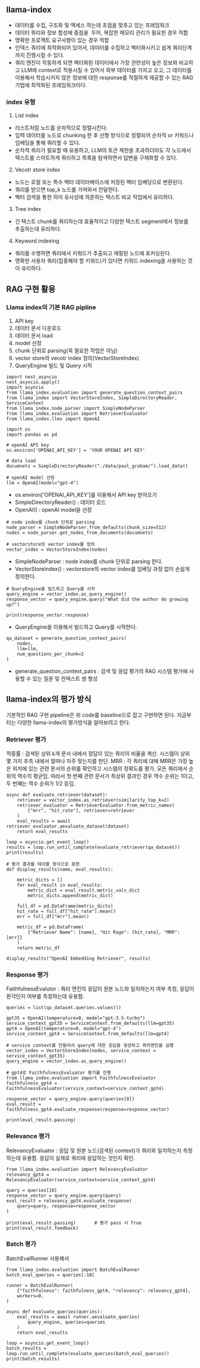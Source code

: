 ## llama-index
- 데이터를 수집, 구조화 및 액세스 하는데 초점을 맞추고 있는 프레임워크
- 데이터 쿼리와 정보 합성에 중점을  두어, 복잡한 메모리 관리가 필요한 경우 적합
- 명확한 프로젝트 요구사항이 있는 경우 적합
- 인덱스 쿼리에 최적화되어 있어서, 데이터를 수집하고 벡터화시키고 쉽게 쿼리단계까지 진행시킬 수 있다.
- 쿼리 엔진이 작동하게 되면 벡터화된 데이터에서 가장 관련성이 높은 정보와 비교하고 LLM에 context로 적용시킬 수 있어서 외부 데이터를 가지고 오고, 그 데이터를 이용해서 학습시키지 않은 정보에 대한 response를 적절하게 제공할 수 있는 RAG 기법에 최적화된 프레임워크이다.



### index 유형
1. List index
- 리스트처럼 노드를 순차적으로 정렬시킨다.
- 입력 데이터를 노드로 chunking 한 후 선형 방식으로 정렬되어 순차적 or 키워드나 임베딩을 통해 쿼리할 수 있다.
- 순차적 쿼리가 필요할 때 유용하고, LLM의 토큰 제한을 초과하더라도 각 노드에서 텍스트를 스마트하게 쿼리하고 목록을 탐색하면서 답변을 구체화할 수 있다.

2. Vecotr store index
- 노드는 로컬 또는 특수 벡터 데이터베이스에 저장된 벡터 임베딩으로 변환된다.
- 쿼리를 받으면 top_k 노드를 가져와서 전달한다.
- 벡터 검색을 통한 의미 유사성에 의존하는 텍스트 비교 작업에서 유리하다.

3. Tree index
- 긴 텍스트 chunk를 쿼리하는데 효율적이고 다양한 텍스트 segment에서 정보를 추출하는데 유리하다.

4. Keyword indexing
- 쿼리를 수행하면 쿼리에서 키워드가 추출되고 매핑된 노드에 포커싱된다.
- 명확한 사용자 쿼리(집중해야 할 키워드)가 있다면 키워드 indexing을 사용하는 것이 유리하다.



## RAG 구현 활용

### Llama index의 기본 RAG pipline
1. API key
2. 데이터 문서 다운로드
3. 데이터 문서 load
4. model 선정
5. chunk 단위로 parsing(꼭 필요한 작업은 아님)
6. vector store의 vecotr index 정의(VectorStoreIndex)
7. QueryEngine 빌드 및 Query 시작

```
import nest_asyncio
nest_asyncio.apply()
import asyncio
from llama_index.evaluation import generate_question_context_pairs
from llama_index import VectorStoreIndex, SimpleDirectoryReader, ServiceContext
from llama_index.node_parser import SimpleNodeParser
from llama_index.evaluation import RetrieverEvaluator
from llama_index.llms import OpenAI

import os
import pandas as pd

# openAI API key
os.environ['OPENAI_API_KEY'] = 'YOUR OPENAI API KEY'

# data load
documnets = SimpleDirectoryReader("./data/paul_graham/").load_data()

# openAI model 선정
llm = OpenAI(model="gpt-4")
```

- os.environ['OPENAI_API_KEY']를 이용해서 API key 받아오기
- SimpleDirectoryReader() : 데이터 로드
- OpenAI() : openAI model을 선정


```
# node index를 chunk 단위로 parsing
node_parser = SimpleNodeParser.from_defaults(chunk_size=512)
nodes = node_parser.get_nodes_from_documents(documnets)

# vectorstore의 vector index를 정의
vector_index = VectorStoreIndex(nodes)
```

- SimpleNodeParser : node index를 chunk 단위로 parsing 한다.
- VectorStoreIndex() : vectorstore의 vector index를 임베딩 과정 없이 손쉽게 정의한다.


```
# QueryEngine을 빌드하고 Query를 시작
query_engine = vector_index.as_query_engine()
response_vector = query_engine.query("What did the author do growing up?")

print(response_vector.response)
```

- QueryEngine을 이용해서 빌드하고 Query를 시작한다.

```
qa_dataset = generate_question_context_pairs(
    nodes,
    llm=llm,
    num_questions_per_chunk=2
)
```

- generate_question_context_pairs : 검색 및 응답 평가의 RAG 시스템 평가에 사용할 수 있는 질문 및 컨텍스트 쌍 형성


## llama-index의 평가 방식

기본적인 RAG 구현 pipeline은 위 code를 baseline으로 잡고 구현하면 된다. 지금부터는 다양한 llama-index의 평가방식을 알아보려고 한다.

### Retriever 평가

적중률 : 검색된 상위 k개 문서 내에서 정답이 있는 쿼리의 비율을 계산. 시스템이 상위 몇 가지 추측 내에서 얼마나 자주 맞는지를 판단.
MRR : 각 쿼리에 대해 MRR은 가장 높은 위치에 있는 관련 문서의 순위를 확인하고 시스템의 정확도를 평가.
모든 쿼리에서 순위의 역수의 평균임. 따라서 첫 번째 관련 문서가 최상위 결과인 경우 역수 순위는 1이고, 두 번째는 역수 순위가 1/2 등임.

```
async def evaluate_retriever(dataset):
    retriever = vector_index.as_retriever(similarity_top_k=2)
    retriever_evaluator = RetrieverEvaluator.from_metric_names(
        ["mrr", "hit_rate"], retriever=retriever
    )
    eval_results = await retriever_evaluator.aevaluate_dataset(dataset)
    return eval_results

loop = asyncio.get_event_loop()
results = loop.run_until_complete(evaluate_retriever(qa_dataset))
print(results)

# 평가 결과를 테이블 형식으로 표현
def display_results(name, eval_results):
    
    metric_dicts = []
    for eval_result in eval_results:
        metric_dict = eval_result.metric_vals_dict
        metric_dicts.append(metric_dict)
        
    full_df = pd.DataFrame(metric_dicts)
    hit_rate = full_df["hit_rate"].mean()
    mrr = full_df["mrr"].mean()
    
    metric_df = pd.DataFrame(
        {"Retriever Name": [name], "Hit Rage": [hit_rate], "MRR": [mrr]}
    )
    return metric_df

display_results("OpenAI Embedding Retriever", results)
```

### Response 평가

FaithfulnessEvalutor : 쿼리 엔진의 응답이 원본 노드와 일치하는지 여부 측정, 응답이 환각인지 여부를 측정하는데 유용함.

```
queries = list(qa_dataset.queries.values())

gpt35 = OpenAI(temperature=0, model="gpt-3.5-turbo")
service_context_gpt35 = ServiceContext.from_defaults(llm=gpt35)
gpt4 = OpenAI(temperature=0, model="gpt-4")
service_context_gpt4 = ServiceContext.from_defaults(llm=gpt4)

# service context를 만들어서 query에 대한 응답을 생성하고 쿼리엔진을 실행
vector_index = VectorStoreIndex(nodes, service_context = service_context_gpt35)
query_engine = vector_index.as_query_engine()

# gpt4로 FaithfulnessEvaluator 평가를 진행
from llama_index.evaluation import FaithfulnessEvaluator
faithfulness_gpt4 = FaithfulnessEvaluator(service_context=service_context_gpt4)

response_vector = query_engine.query(queries[0])
eval_result = faithfulness_gpt4.evaluate_response(response=response_vector)

print(eval_result.passing)
```

### Relevance 평가

RelevancyEvaluator : 응답 및 원본 노드(검색된 context)가 쿼리와 일치하는지 측정하는데 유용함. 응답이 실제로 쿼리에 응답하는 것인지 확인.

```
from llama_index.evaluation import RelevancyEvaluator
relevancy_gpt4 = RelevancyEvaluator(service_context=service_context_gpt4)

query = queries[10]
response_vector = query_engine.query(query)
eval_result = relevancy_gpt4.evaluate_response(
    query=query, response=response_vector
)

print(eval_result.passing)       # 평가 pass 시 True
print(eval_result.feedback)
```

### Batch 평가

BatchEvalRunner 사용해서

```
from llama_index.evaluation import BatchEvalRunner
batch_eval_queries = queries[:10]

runner = BatchEvalRunner(
    {"faithfulness": faithfulness_gpt4, "relevancy": relevancy_gpt4},
    workers=0,
)

async def evaluate_queries(queries):
    eval_results = await runner.aevaluate_queries(
        query_engine, queries=queries
    ) 
    return eval_results

loop = asyncio.get_event_loop()
batch_results = loop.run_until_complete(evaluate_queries(batch_eval_queries))
print(batch_results)
```


